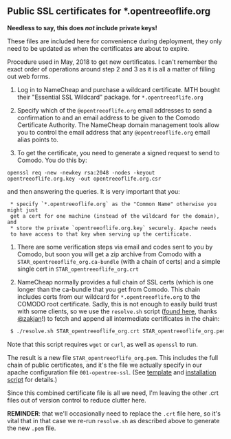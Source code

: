 ## Public SSL certificates for *.opentreeoflife.org

**Needless to say, this does _not_ include private keys!**

These files are included here for convenience during deployment, they only need
    to be updated as when the certificates are about to expire.

Procedure used in May, 2018 to get new certificates.
I can't remember the exact order of operations around step 2 and 3 as
it is all a matter of filling out web forms.

  1. Log in to NameCheap and purchase a wildcard certificate.
  MTH bought their "Essential SSL Wildcard" package.
  for `*.opentreeoflife.org`

  1. Specify which of the `@opentreeoflife.org` email addresses to send a confirmation to
    and an email address to be given to the Comodo Certificate Authority.
    The NameCheap domain management tools allow you to control the email address
    that any `@opentreeoflife.org` email alias points to.

  1. To get the certificate, you need to generate a signed request to 
      send to Comodo. You do this by:
   ```
   openssl req -new -newkey rsa:2048 -nodes -keyout opentreeoflife.org.key -out opentreeoflife.org.csr
   ```
   and then answering the queries. It is very important that you:
   
     * specify `*.opentreeoflife.org` as the "Common Name" otherwise you might just
     get a cert for one machine (instead of the wildcard for the domain), and
     * store the private `opentreeoflife.org.key` securely. Apache needs
     to have access to that key when serving up the certificate.

  1. There are some verification steps via email and codes sent to you by Comodo, but
  soon you will get a zip archive from Comodo with a `STAR_opentreeoflife_org.ca-bundle`
  (with a chain of certs) and a simple single cert in `STAR_opentreeoflife_org.crt`

  1. NameCheap normally provides a full chain of SSL certs (which is one longer than
  the ca-bundle that you get from Comodo. This chain includes certs from our wildcard for
  `*.opentreeoflife.org` to the COMODO root certificate. 
  Sadly, this is not enough to easily build trust with some clients, so we use
  the `resolve.sh` script ([found here](https://github.com/zan/cert-chain-resolver), 
  thanks [@zakjan](https://github.com/zan)!) to fetch and append all intermediate
  certificates in the chain:
```bash
 $ ./resolve.sh STAR_opentreeoflife_org.crt STAR_opentreeoflife_org.pem
```
   Note that this script requires `wget` or `curl`, as well as `openssl` to run.

The result is a new file `STAR_opentreeoflife_org.pem`. This includes the full
chain of public certificates, and it's the file we actually specify in our
apache configuration file `001-opentree-ssl`. (See
[template](https://github.com/OpenTreeOfLife/germinator/blob/master/deploy/setup/opentree-ssl.conf)
and 
[installation script](https://github.com/OpenTreeOfLife/germinator/blob/master/deploy/restart-apache.sh)
for details.)

Since this combined certificate file is all we need, I'm leaving the other
.crt files out of version control to reduce clutter here.

**REMINDER**: that we'll occasionally need to replace the `.crt` file here, so
it's vital that in that case we re-run `resolve.sh` as described above to
generate the new `.pem` file.


